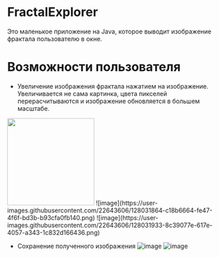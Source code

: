 # FractalExplorer
Это маленькое приложение на Java, которое выводит изображение фрактала пользователю в окне.

# Возможности пользователя
- Увеличение изображения фрактала нажатием на изображение. Увеличивается не сама картинка, цвета пикселей перерасчитываются и изображение обновляется в большем масштабе.
<img src="https://user-images.githubusercontent.com/22643606/128031864-c18b6664-fe47-4f6f-bd3b-b93cfa0fb140.png" width="200" />
![image](https://user-images.githubusercontent.com/22643606/128031864-c18b6664-fe47-4f6f-bd3b-b93cfa0fb140.png)
![image](https://user-images.githubusercontent.com/22643606/128031933-8c39077e-617e-4057-a343-1c832d166436.png)

- Сохранение полученного изображения
![image](https://user-images.githubusercontent.com/22643606/128032397-8f40395d-a42c-4768-9388-efe329dba9de.png)
![image](https://user-images.githubusercontent.com/22643606/128032628-43d69d17-8b4a-4676-be5e-aae655f35a23.png)
